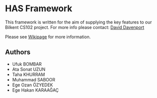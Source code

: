 # HAS Framework

This framework is written for the aim of supplying the key features to our Bilkent CS102 project. For more info please contact: [David Davenport](http://www.cs.bilkent.edu.tr/~david/david.html)

Please see [Wikipage](https://github.com/Bombar4545/HAS-Framework/wiki) for more information.

## Authors
* Ufuk BOMBAR
* Ata Sonat UZUN
* Taha KHURRAM
* Muhammad SABOOR
* Ege Ozan ÖZYEDEK
* Ege Hakan KARAAĞAÇ